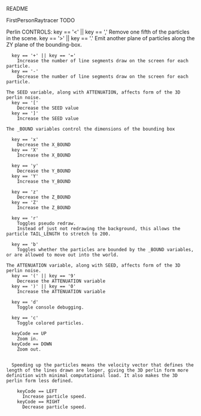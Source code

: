 README    

  FirstPersonRaytracer
    TODO

  Perlin
    CONTROLS:
      key == '<' || key == ','
        Remove one fifth of the particles in the scene.
      key == '>' || key == '.'
        Emit another plane of particles along the ZY plane of the bounding-box.
    
      key == '+' || key == '='
        Increase the number of line segments draw on the screen for each particle.
      key == '-'
        Decrease the number of line segments draw on the screen for each particle.
    
    The SEED variable, along with ATTENUATION, affects form of the 3D perlin noise.
      key == '['
        Decrease the SEED value
      key == ']'
        Increase the SEED value
    
    The _BOUND variables control the dimensions of the bounding box
    
      key == 'x'
        Decrease the X_BOUND
      key == 'X'
        Increase the X_BOUND
    
      key == 'y'
        Decrease the Y_BOUND
      key == 'Y'
        Increase the Y_BOUND
    
      key == 'z'
        Decrease the Z_BOUND
      key == 'Z'
        Increase the Z_BOUND
    
      key == 'r'
        Toggles pseudo redraw. 
        Instead of just not redrawing the background, this allows the particle TAIL_LENGTH to stretch to 200.
      
      key == 'b'
        Toggles whether the particles are bounded by the _BOUND variables, or are allowed to move out into the world.
    
    The ATTENUATION variable, along with SEED, affects form of the 3D perlin noise.
      key == '(' || key == '9'
        Decrease the ATTENUATION variable
      key == ')' || key == '0'
        Increase the ATTENUATION variable
    
      key == 'd'
        Toggle console debugging.
    
      key == 'c'
        Toggle colored particles.
      
      keyCode == UP
        Zoom in.
      keyCode == DOWN
        Zoom out.
        
    
      Speeding up the particles means the velocity vector that defines the length of the lines drawn are longer, giving the 3D perlin form more definition with minimal computational load. It also makes the 3D perlin form less defined.
      
        keyCode == LEFT
          Increase particle speed.
        keyCode == RIGHT
          Decrease particle speed.
    
    
    
